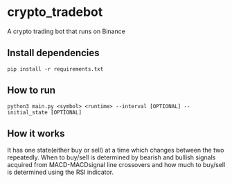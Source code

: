 # crypto_tradebot
A crypto trading bot that runs on Binance
## Install dependencies
```
pip install -r requirements.txt
```
## How to run
```
python3 main.py <symbol> <runtime> --interval [OPTIONAL] --initial_state [OPTIONAL]
```
## How it works
It has one state(either buy or sell) at a time which changes between the two repeatedly. When to buy/sell is determined by bearish and bullish signals acquired from MACD-MACDsignal line crossovers and how much to buy/sell is determined using the RSI indicator.

